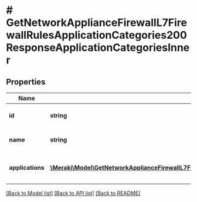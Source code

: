 # # GetNetworkApplianceFirewallL7FirewallRulesApplicationCategories200ResponseApplicationCategoriesInner

## Properties

Name | Type | Description | Notes
------------ | ------------- | ------------- | -------------
**id** | **string** | The id of the category | [optional]
**name** | **string** | The name of the category | [optional]
**applications** | [**\Meraki\Model\GetNetworkApplianceFirewallL7FirewallRulesApplicationCategories200ResponseApplicationCategoriesInnerApplicationsInner[]**](GetNetworkApplianceFirewallL7FirewallRulesApplicationCategories200ResponseApplicationCategoriesInnerApplicationsInner.md) | Details of the associated applications | [optional]

[[Back to Model list]](../../README.md#models) [[Back to API list]](../../README.md#endpoints) [[Back to README]](../../README.md)
